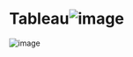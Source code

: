 # Tableau![image](https://user-images.githubusercontent.com/115640239/213929941-4d3a3877-3c4f-4991-bd9e-91a0fa004540.png)
![image](https://user-images.githubusercontent.com/115640239/213929952-9233cb79-3ba7-44b1-80e0-d1ef04404826.png)
